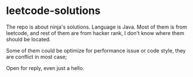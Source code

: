 # leetcode-solutions

The repo is about ninja's solutions. Language is Java. Most of them is from leetcode, and rest of them are from hacker rank, I don't know where them should be located.

Some of them could be optimize for performance issue or code style, they are conflict in most case;

Open for reply, even just a hello.